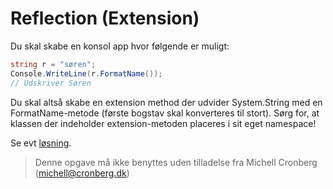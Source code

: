 ﻿# Reflection (Extension)

Du skal skabe en konsol app hvor følgende er muligt:

```csharp
string r = "søren";
Console.WriteLine(r.FormatName());
// Udskriver Søren
```

Du skal altså skabe en extension method der udvider System.String med en FormatName-metode (første bogstav skal konverteres til stort). Sørg for, at klassen der indeholder extension-metoden placeres i sit eget namespace!

Se evt [løsning](https://github.com/devcronberg/undervisning-cs-opgaver/blob/master/reflection-extension/Program.cs).

<!-- footerstart -->
> Denne opgave må ikke benyttes uden tilladelse fra Michell Cronberg (michell@cronberg.dk)
<!-- footerslut -->
